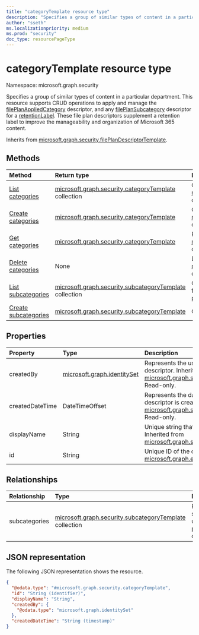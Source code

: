 ```yaml
---
title: "categoryTemplate resource type"
description: "Specifies a group of similar types of content in a particular department."
author: "sseth"
ms.localizationpriority: medium
ms.prod: "security"
doc_type: resourcePageType
---
```


# categoryTemplate resource type

Namespace: microsoft.graph.security

Specifies a group of similar types of content in a particular department. This resource supports CRUD operations to apply and manage the [filePlanAppliedCategory](security-fileplanappliedcategory.md) descriptor, and any [filePlanSubcategory](security-fileplansubcategory.md) descriptor for a [retentionLabel](security-retentionlabel.md). These file plan descriptors supplement a retention label to improve the manageability and organization of Microsoft 365 content.

Inherits from [microsoft.graph.security.filePlanDescriptorTemplate](../resources/security-fileplandescriptorTemplate.md).

## Methods
|Method|Return type|Description|
|:---|:---|:---|
|[List categories](../api/security-labelsroot-list-categories.md)|[microsoft.graph.security.categoryTemplate](../resources/security-categorytemplate.md) collection|Get a list of the [microsoft.graph.security.categoryTemplate](../resources/security-categorytemplate.md) objects and their properties.|
|[Create categories](../api/security-labelsroot-post-categories.md)|[microsoft.graph.security.categoryTemplate](../resources/security-categorytemplate.md)|Create a new [microsoft.graph.security.categoryTemplate](../resources/security-categorytemplate.md) object.|
|[Get categories](../api/security-categorytemplate-get.md)|[microsoft.graph.security.categoryTemplate](../resources/security-categorytemplate.md)|Read the properties and relationships of a [microsoft.graph.security.categoryTemplate](../resources/security-categorytemplate.md) object.|
|[Delete categories](../api/security-labelsroot-delete-categories.md)|None|Delete a [microsoft.graph.security.categoryTemplate](../resources/security-categorytemplate.md) object.|
|[List subcategories](../api/security-categorytemplate-list-subcategories.md)|[microsoft.graph.security.subcategoryTemplate](../resources/security-subcategorytemplate.md) collection|Get the subcategoryTemplate resources from the subcategories navigation property.|
|[Create subcategories](../api/security-categorytemplate-post-subcategories.md)|[microsoft.graph.security.subcategoryTemplate](../resources/security-subcategorytemplate.md)|Create a new subcategoryTemplate object.|

## Properties
|Property|Type|Description|
|:---|:---|:---|
|createdBy|[microsoft.graph.identitySet](/graph/api/resources/identityset)|Represents the user who created the category descriptor. Inherited from [microsoft.graph.security.filePlanDescriptorTemplate](../resources/security-fileplandescriptorTemplate.md). Read-only.|
|createdDateTime|DateTimeOffset|Represents the date and time in which the category descriptor is created. Inherited from [microsoft.graph.security.filePlanDescriptorTemplate](../resources/security-fileplandescriptorTemplate.md). Read-only.|
|displayName|String|Unique string that defines a category name. Inherited from [microsoft.graph.security.filePlanDescriptorTemplate](../resources/security-fileplandescriptorTemplate.md).|
|id|String|Unique ID of the category. Inherited from [microsoft.graph.entity](../resources/entity.md). Read-only.|

## Relationships
|Relationship|Type|Description|
|:---|:---|:---|
|subcategories|[microsoft.graph.security.subcategoryTemplate](../resources/security-subcategorytemplate.md) collection|Represents all subcategories under a particular category.|

## JSON representation
The following JSON representation shows the resource.
<!-- {
  "blockType": "resource",
  "keyProperty": "id",
  "@odata.type": "microsoft.graph.security.categoryTemplate",
  "baseType": "microsoft.graph.security.filePlanDescriptor",
  "openType": false
}
-->
``` json
{
  "@odata.type": "#microsoft.graph.security.categoryTemplate",
  "id": "String (identifier)",
  "displayName": "String",
  "createdBy": {
    "@odata.type": "microsoft.graph.identitySet"
  },
  "createdDateTime": "String (timestamp)"
}
```

